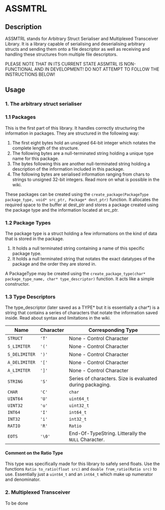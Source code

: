 # ASSMTRL

## Description
ASSMTRL stands for Arbitrary Struct Serialiser and Multiplexed Transceiver Library. It is a library capable of serialising and deserialising arbitrary structs and sending them onto a file descriptor as well as receiving and handling these structures from multiple file descriptors.

PLEASE NOTE THAT IN ITS CURRENT STATE ASSMTRL IS NON-FUNCTIONAL AND IN DEVELOPMENT! DO NOT ATTEMPT TO FOLLOW THE INSTRUCTIONS BELOW!

## Usage
### 1. The arbitrary struct serialiser
### 1.1 Packages
This is the first part of this library. It handles correctly structuring the information in packages. They are structured in the following way:

1. The first eight bytes hold an unsigned 64-bit integer which notates the complete length of the structure.
2. The following bytes are a null-terminated string holding a unique type name for this package.
3. The bytes following this are another null-terminated string holding a description of the information included in this package.
3. The following bytes are serialised information ranging from chars to strings to unsigned 32-bit integers. Read more on what is possible in the wiki.

These packages can be created using the `create_package(PackageType package_type, void* src_ptr, Package* dest_ptr)` function. It allocates the required space to the buffer at dest_ptr and stores a package created using the package type and the information located at src_ptr.

### 1.2 Package Types
The package type is a struct holding a few informations on the kind of data that is stored in the package.

1. It holds a null terminated string containing a name of this specific package type.
2. It holds a null terminated string that notates the exact datatypes of the package and the order they are stored in.

A PackageType may be created using the `create_package_type(char* package_type_name, char* type_descriptor)` function. It acts like a simple constructor.

### 1.3 Type Descriptors
The type_descriptor (later saved as a TYPE* but it is essentially a char*) is a string that contains a series of characters that notate the information saved inside. Read about syntax and limitations in the wiki.

|Name|Character|Corresponding Type|
|-|-|-|
|`STRUCT`|`'T'`|None - Control Character
|`S_LIMITER`|`'('`|None - Control Character
|`S_DELIMITER`|`')'`|None - Control Character
|`A_DELIMITER`|`'['`|None - Control Character
|`A_LIMITER`|`']'`|None - Control Character
|`STRING`|`'S'`|Series of characters. Size is evaluated during packaging.
|`CHAR`|`'C'`|`char`
|`UINT64`|`'U'`|`uint64_t`
|`UINT32`|`'u'`|`uint32_t`
|`INT64`|`'I'`|`int64_t`
|`INT32`|`'i'`|`int32_t`
|`RATIO`|`'R'`|`Ratio`
|`EOTS`|`'\0'`|End-Of-TypeString. Litterally the `NULL` Character.

#### Comment on the Ratio Type
This type was specifically made for this library to safely send floats. Use the functions `Ratio to_ratio(float src)` and `double from_ratio(Ratio src)` to use. Essentially just a `uint64_t` and an `int64_t` which make up numerator and denominator. 

### 2. Multiplexed Transceiver
To be done